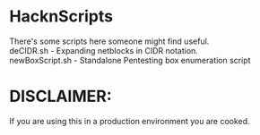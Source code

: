 # HacknScripts

There's some scripts here someone might find useful.  
deCIDR.sh - Expanding netblocks in CIDR notation.  
newBoxScript.sh - Standalone Pentesting box enumeration script  

# DISCLAIMER:
If you are using this in a production environment you are cooked.
